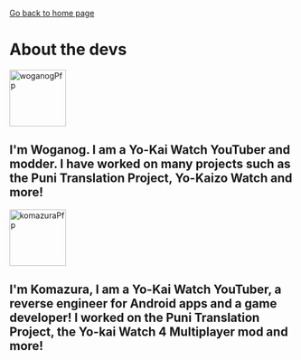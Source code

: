 [Go back to home page](https://supertavor.github.io/WibWobReloaded/)
# About the devs

<img src="https://cdn.discordapp.com/avatars/858802916693114911/9e0d7760506048d52764a270da7d9376.png?size=4096" alt="woganogPfp" width="100"/> 


## I'm Woganog. I am a Yo-Kai Watch YouTuber and modder. I have worked on many projects such as the Puni Translation Project, Yo-Kaizo Watch and more!


<img src="https://yt3.googleusercontent.com/i20tnesg6jgSeUOQnhdtKd1F2f4J2v2AYGmmBgUiMzf7ZSEdg79JrpSE7Ply_uBS3dG7rX08SQ=s176-c-k-c0x00ffffff-no-rj" alt="komazuraPfp" width="100"/> 


## I'm Komazura, I am a Yo-Kai Watch YouTuber,  a reverse engineer for Android apps and a game developer! I worked on the Puni Translation Project, the Yo-kai Watch 4 Multiplayer mod and more!





